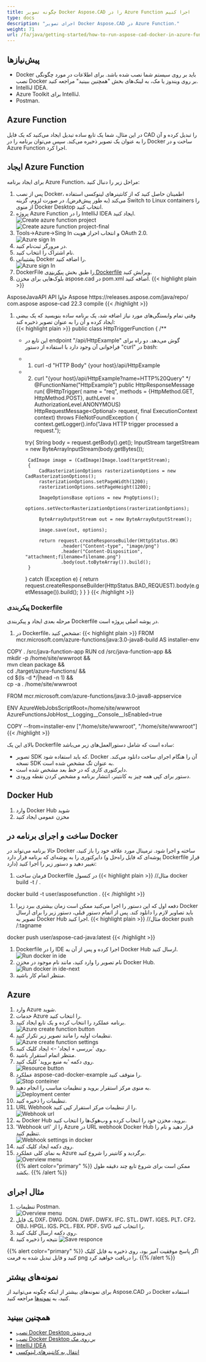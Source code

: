 ```yaml
---
title: چگونه تصویر Docker Aspose.CAD را در Azure Function اجرا کنیم
type: docs
description: "اجرای تصویر Docker Aspose.CAD در Azure Function."
weight: 71
url: /fa/java/getting-started/how-to-run-aspose-cad-docker-in-azure-function/
---
```


## پیش‌نیازها
- Docker باید بر روی سیستم شما نصب شده باشد. برای اطلاعات در مورد چگونگی نصب Docker بر روی ویندوز یا مک، به لینک‌های بخش "همچنین ببینید" مراجعه کنید.
- IntelliJ IDEA.
- Azure Toolkit برای IntelliJ.
- Postman.

## Azure Function

در این مثال، شما یک تابع ساده تبدیل ایجاد می‌کنید که یک فایل CAD را تبدیل کرده و آن را به عنوان یک تصویر ذخیره می‌کند. سپس می‌توان برنامه را در Docker ساخت و در Azure Function اجرا کرد.

## ایجاد Azure Function

برای ایجاد برنامه Azure Function، مراحل زیر را دنبال کنید:
1. پس از نصب Docker، اطمینان حاصل کنید که از کانتینرهای لینوکسی استفاده می‌کند (به طور پیش‌فرض). در صورت لزوم، گزینه Switch to Linux containers را از منوی Docker Desktop انتخاب کنید.
1. پروژه Azure Function را در IntelliJ IDEA ایجاد کنید.<br>
![Create azure function project](/cad/_assets/java/java-azure/create-function-ide-1.png)<br>
![Create azure function project-final](/cad/_assets/java/java-azure/create-function-ide-2.png)<br>
1. Tools->Azure->Sing In و انتخاب احراز هویت OAuth 2.0.<br>
![Azure sign In](/cad/_assets/java/java-azure/sign-in-azure.png)<br>
1. در مرورگر ثبت‌نام کنید.
1. نام اشتراک را انتخاب کنید.
1. پشتیبانی Docker را اضافه کنید.<br>
![Azure sign In](/cad/_assets/java/java-azure/add-docker-support.png)<br>
1. DockerFile را طبق بخش <a href="#configuring-a-dockerfile">پیکربندی Dockerfile</a> ویرایش کنید.
1. بلوک‌هایی برای مخزن aspose.cad در pom.xml اضافه کنید.
{{< highlight plain >}}
<repositories>
    <repository>
		<id>AsposeJavaAPI</id>
        <name>API جاوا Aspose</name>
        <url>https://releases.aspose.com/java/repo/</url>
    </repository>
</repositories>


<dependencies>
 <dependency>
    <groupId>com.aspose</groupId>
    <artifactId>aspose-cad</artifactId>
    <version>22.3</version>
    <scope>compile</scope>
  </dependency>
</dependencies>
{{< /highlight >}}

1. وقتی تمام وابستگی‌های مورد نیاز اضافه شد، یک برنامه ساده بنویسید که یک بیضی ایجاد کرده و آن را به عنوان تصویر ذخیره کند:<br>
{{< highlight plain >}}
public class HttpTriggerFunction {
    /**
     * این تابع در endpoint "/api/HttpExample" گوش می‌دهد. دو راه برای فراخوانی آن وجود دارد با استفاده از دستور "curl" در bash:
     * 1. curl -d "HTTP Body" {your host}/api/HttpExample
     * 2. curl "{your host}/api/HttpExample?name=HTTP%20Query"
     */
    @FunctionName("HttpExample")
    public HttpResponseMessage run(
            @HttpTrigger(
                name = "req",
                methods = {HttpMethod.GET, HttpMethod.POST},
                authLevel = AuthorizationLevel.ANONYMOUS)
                HttpRequestMessage<Optional<String>> request,
            final ExecutionContext context) throws FileNotFoundException {
        context.getLogger().info("Java HTTP trigger processed a request.");

        try{
            String body = request.getBody().get();
            InputStream targetStream = new ByteArrayInputStream(body.getBytes());

            CadImage image = (CadImage)Image.load(targetStream);
            {
                CadRasterizationOptions rasterizationOptions = new CadRasterizationOptions();
                rasterizationOptions.setPageWidth(1200);
                rasterizationOptions.setPageHeight(1200);

                ImageOptionsBase options = new PngOptions();
                options.setVectorRasterizationOptions(rasterizationOptions);

                ByteArrayOutputStream out = new ByteArrayOutputStream();

                image.save(out, options);

                return request.createResponseBuilder(HttpStatus.OK)
                        .header("Content-type", "image/png")
                        .header("Content-Disposition", "attachment;filename=filename.png")
                        .body(out.toByteArray()).build();
            }
        }
        catch (Exception e)
		{
            return request.createResponseBuilder(HttpStatus.BAD_REQUEST).body(e.getMessage()).build();
        }
    }
}
{{< /highlight >}}

### پیکربندی Dockerfile

 مرحله بعدی ایجاد و پیکربندی Dockerfile در پوشه اصلی پروژه است.

1. در Dockerfile، مشخص کنید:
{{< highlight plain >}}
FROM mcr.microsoft.com/azure-functions/java:3.0-java8-build AS installer-env

COPY . /src/java-function-app
RUN cd /src/java-function-app && \
    mkdir -p /home/site/wwwroot && \
    mvn clean package && \
    cd ./target/azure-functions/ && \
    cd $(ls -d */|head -n 1) && \
    cp -a . /home/site/wwwroot

FROM mcr.microsoft.com/azure-functions/java:3.0-java8-appservice

ENV AzureWebJobsScriptRoot=/home/site/wwwroot \
    AzureFunctionsJobHost__Logging__Console__IsEnabled=true

COPY --from=installer-env ["/home/site/wwwroot", "/home/site/wwwroot"]
{{< /highlight >}}

 بالای این یک Dockerfile ساده است که شامل دستورالعمل‌های زیر می‌باشد:

- تصویر SDK که باید استفاده شود. Docker آن را هنگام اجرای ساخت دانلود می‌کند. نسخه SDK به عنوان تگ مشخص شده است.
- دایرکتوری کاری که در خط بعد مشخص شده است.
- دستور برای کپی همه چیز به کانتینر، انتشار برنامه و مشخص کردن نقطه ورودی.

## Docker Hub
1. وارد Docker Hub شوید
1. مخزن عمومی ایجاد کنید

## ساخت و اجرای برنامه در Docker
 
 حالا برنامه می‌تواند در Docker ساخته و اجرا شود. ترمینال مورد علاقه خود را باز کنید، دایرکتوری را به پوشه‌ای که برنامه قرار دارد (پوشه‌ای که فایل راه‌حل و Dockerfile قرار دارد) تغییر دهید و دستور زیر را اجرا کنید:


1. فرمان ساخت Dockerfile در کنسول
{{< highlight plain >}}
//مثال
docker build -t <user name>/<repository name> .

docker build -t user/asposefunction .
{{< /highlight >}}
 
1. دفعه اول که این دستور را اجرا می‌کنید ممکن است زمان بیشتری ببرد زیرا Docker باید تصاویر لازم را دانلود کند. پس از اتمام دستور قبلی، دستور زیر را برای ارسال تصویر به Docker Hub اجرا کنید.
{{< highlight plain >}}
//مثال
docker push <user name>/<repository name>:tagname

docker push user/aspose-cad-java:latest
{{< /highlight >}}

1. Dockerfile را در IDE اجرا کرده و پس از آن به Docker Hub ارسال کنید.<br>
![Run docker in ide](/cad/_assets/java/java-azure/docker-run-in-ide.png)<br>
1. نام تصویر را وارد کنید، مانند نام موجود در مخزن Docker Hub.<br>
![Run docker in ide-next](/cad/_assets/java/java-azure/docker-run-in-ide-1.png)<br>
1. منتظر اتمام کار باشید.

## Azure

1. وارد Azure شوید.
1. خدمات Azure را انتخاب کنید.
1. برنامه عملکرد را انتخاب کرده و یک تابع ایجاد کنید.<br>
![Azure create function button](/cad/_assets/java/java-azure/create-function-azure.png)<br>
1. تنظیمات اولیه را مانند تصویر زیر تکرار کنید.<br>
![Azure create function settings](/cad/_assets/java/java-azure/create-function-settings.png)<br>
1. روی 'بررسی + ایجاد' -> ایجاد کلیک کنید.
1. منتظر اتمام استقرار باشید.
1. روی دکمه 'به منبع بروید' کلیک کنید.<br>
![Resource button](/cad/_assets/java/java-azure/go-to-resource.png)<br>
1. عملکرد aspose-cad-docker-example را متوقف کنید.<br>
![Stop conteiner](/cad/_assets/java/java-azure/stop-container.png)<br>
1. به منوی مرکز استقرار بروید و تنظیمات مناسب را انجام دهید.<br>
![Deployment center](/cad/_assets/java/java-azure/deployment-center.png)<br>
1. تنظیمات را ذخیره کنید.
1. URL Webhook را از تنظیمات مرکز استقرار کپی کنید.<br>
![Webhook url](/cad/_assets/java/java-azure/webhook-url.png)<br>
1. به Docker Hub بروید، مخزن خود را انتخاب کرده و وب‌هوک‌ها را انتخاب کنید.
1. 'Webhook url' را از Azure در URL webhook Docker Hub قرار دهید و نام را تنظیم کنید.<br>
![Webhook settings in docker](/cad/_assets/java/java-azure/webhook.png)<br>
1. روی دکمه ایجاد کلیک کنید.
1. به نمای کلی عملکرد Azure برگردید و کانتینر را شروع کنید.<br>
![Overview menu](/cad/_assets/java/java-azure/overview.png)<br>
{{% alert color="primary" %}} 
ممکن است برای شروع تابع چند دقیقه طول بکشد.
{{% /alert %}}

## مثال اجرای

1. تنظیمات Postman.<br>
![Overview menu](/cad/_assets/java/java-azure/postman-settings.png)<br>
1. یک فایل DXF، DWG، DGN، DWF، DWFX، IFC، STL، DWT، IGES، PLT، CF2، OBJ، HPGL، IGS، PCL، FBX، PDF، SVG را انتخاب کنید.
1. روی دکمه ارسال کلیک کنید.
1. نتیجه را ذخیره کنید
![Save responce](/cad/_assets/java/java-azure/response-postman.png)<br>

{{% alert color="primary" %}} 
اگر پاسخ موفقیت آمیز بود، روی ذخیره به فایل کلیک کنید و فایل تبدیل شده به فرمت png را دریافت خواهید کرد.
{{% /alert %}}

## نمونه‌های بیشتر

برای نمونه‌های بیشتر از اینکه چگونه می‌توانید از Aspose.CAD در Docker استفاده کنید، به [نمونه‌ها](https://github.com/aspose-cad/Aspose.CAD-Documentation) مراجعه کنید.


## همچنین ببینید

- [نصب Docker Desktop در ویندوز](https://docs.docker.com/docker-for-windows/install/)
- [نصب Docker Desktop بر روی مک](https://docs.docker.com/docker-for-mac/install/)
- [IntelliJ IDEA](https://www.jetbrains.com/idea/)
- [انتقال به کانتینرهای لینوکسی](https://docs.docker.com/docker-for-windows/#switch-between-windows-and-linux-containers)
